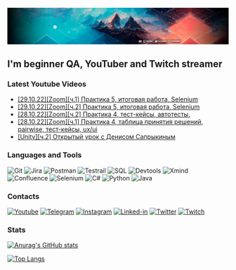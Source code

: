 [![Header](https://github.com/Oxpahha/Oxpahha/blob/main/assets/header.png?raw=true)](https://www.youtube.com/channel/UC9izb-XCEo1t-MxKwEoXBmw)

## I'm beginner QA, YouTuber and Twitch  streamer

### Latest Youtube Videos
<!-- YOUTUBE:START -->
- [[29.10.22][Zoom][ч.1] Практика 5, итоговая работа, Selenium](https://www.youtube.com/watch?v=U3XnLO1wuCQ)
- [[29.10.22][Zoom][ч.2] Практика 5, итоговая работа, Selenium](https://www.youtube.com/watch?v=xxlX10n3DDY)
- [[28.10.22][Zoom][ч.2] Практика 4, тест-кейсы, автотесты,](https://www.youtube.com/watch?v=3hoqalWpciY)
- [[28.10.22][Zoom][ч.1] Практика 4, таблица принятия решений, pairwise, тест-кейсы, ux/ui](https://www.youtube.com/watch?v=wMHt_NJ6VC0)
- [[Unity][ч.2] Открытый урок с Денисом Сапрыкиным](https://www.youtube.com/watch?v=s7sP5nBj5CI)
<!-- YOUTUBE:END -->

### Languages and Tools
![Git](https://img.shields.io/badge/-Git-090909?style=for-the-badge&logo=Git)
![Jira](https://img.shields.io/badge/-Jira-090909?style=for-the-badge&logo=Jira)
![Postman](https://img.shields.io/badge/-Postman/in_study-090909?style=for-the-badge&logo=Postman)
![Testrail](https://img.shields.io/badge/-Testrail-090909?style=for-the-badge&logo=Testrail)
![SQL](https://img.shields.io/badge/-SQL/in_study-090909?style=for-the-badge&logo=mySQL&logoColor=47C5FB)
![Devtools](https://img.shields.io/badge/-Devtools-090909?style=for-the-badge&logo=googlechrome)
![Xmind](https://img.shields.io/badge/-Xmind-090909?style=for-the-badge&logo=Xmind)
![Confluence](https://img.shields.io/badge/-Confluence-090909?style=for-the-badge&logo=Confluence)
![Selenium](https://img.shields.io/badge/-Selenium-090909?style=for-the-badge&logo=Selenium)
![C#](https://img.shields.io/badge/-C%23/beginner-090909?style=for-the-badge&logo=Csharp)
![Python](https://img.shields.io/badge/-Python/in_study-090909?style=for-the-badge&logo=Python)
![Java](https://img.shields.io/badge/-Java/in_study-090909?style=for-the-badge&logo=Java)


### Contacts

[![Youtube](https://img.shields.io/badge/-Youtube-090909?style=for-the-badge&logo=Youtube&logoColor=FF0000)](https://www.youtube.com/channel/UC9izb-XCEo1t-MxKwEoXBmw)
[![Telegram](https://img.shields.io/badge/-Telegram-090909?style=for-the-badge&logo=Telegram)](https://t.me/Oh_hi_mr)
[![Instagram](https://img.shields.io/badge/-Instagram-090909?style=for-the-badge&logo=Instagram)](https://www.instagram.com/oxpahha/)
[![Linked-in](https://img.shields.io/badge/-Linkedin-090909?style=for-the-badge&logo=Linkedin&logoColor=007bb6)](https://www.linkedin.com/in/aleksandr-zaichenko-47a438230/)
[![Twitter](https://img.shields.io/badge/-Twitter-090909?style=for-the-badge&logo=Twitter)](https://twitter.com/oxpahha)
[![Twitch](https://img.shields.io/badge/-Twitch-090909?style=for-the-badge&logo=Twitch)](https://www.twitch.tv/oxpah)

### Stats

[![Anurag's GitHub stats](https://github-readme-stats.vercel.app/api?username=oxpahha&count_private=true&show_icons=true&theme=tokyonight&bg_color=12,071313,163334,468c94&text_color=53b0af&title_color=53b0af&border_color=071313&icon_color=a9e4e4)](https://github.com/anuraghazra/github-readme-stats)

[![Top Langs](https://github-readme-stats.vercel.app/api/top-langs/?username=oxpahha&bg_color=12,071313,163334,468c94&text_color=a9e4e4&title_color=53b0af&border_color=071313)](https://github.com/anuraghazra/github-readme-stats)




